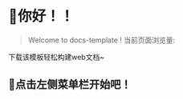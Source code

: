 # 🎅你好！！
> Welcome to docs-template !
当前页面浏览量:
<span class="waline-pageview-count" />

下载该模板轻松构建web文档~
## 🚀点击左侧菜单栏开始吧！